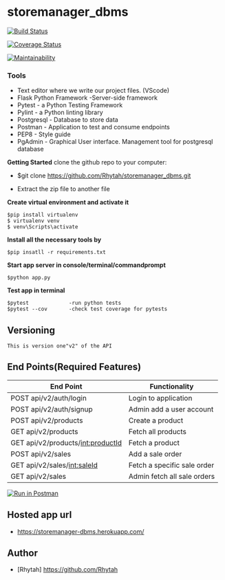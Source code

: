 # storemanager_dbms

[![Build Status](https://travis-ci.com/Rhytah/storemanager_dbms.svg?branch=develop)](https://travis-ci.com/Rhytah/storemanager_dbms)

[![Coverage Status](https://coveralls.io/repos/github/Rhytah/storemanager_dbms/badge.svg?branch=develop)](https://coveralls.io/github/Rhytah/storemanager_dbms?branch=app-tests)

[![Maintainability](https://api.codeclimate.com/v1/badges/32ed8c7262442003a252/maintainability)](https://codeclimate.com/github/Rhytah/storemanager_dbms/maintainability)

### Tools

* Text editor where we write our project files. (VScode)
* Flask Python Framework -Server-side framework
* Pytest       - a Python Testing Framework
* Pylint       - a Python linting library 
* Postgresql   - Database to store data
* Postman      - Application to test and consume endpoints
* PEP8         - Style guide
* PgAdmin      - Graphical User interface. Management tool for postgresql database

**Getting Started**
clone the github repo to your computer:
* $git clone https://github.com/Rhytah/storemanager_dbms.git

* Extract the zip file to another file

**Create virtual environment and activate it**
```
$pip install virtualenv
$ virtualenv venv
$ venv\Scripts\activate
``` 
 **Install all the necessary tools by**
 ```
 $pip insatll -r requirements.txt
 ```
**Start app server in console/terminal/commandprompt**
```
$python app.py
```
**Test app in terminal**
```
$pytest             -run python tests
$pytest --cov       -check test coverage for pytests
```
## Versioning
```
This is version one"v2" of the API
```
## End Points(Required Features)
|           End Point                                 |            Functionality                   |
|   -----------------------------------------------   | -----------------------------------------  |
|     POST api/v2/auth/login                          |             Login to application           |
|     POST api/v2/auth/signup                         |             Admin add a user account       |
|     POST api/v2/products                            |             Create a product               |
|     GET  api/v2/products                            |             Fetch all products             |
|     GET  api/v2/products/<int:productId>            |             Fetch a product                |
|     POST api/v2/sales                               |             Add a sale order               |
|     GET  api/v2/sales/<int:saleId>                  |             Fetch a specific sale order    |
|     GET  api/v2/sales                               |             Admin fetch all sale orders    |

[![Run in Postman](https://run.pstmn.io/button.svg)](https://app.getpostman.com/run-collection/f50315624db4ad24d6f5)

## Hosted app url
- https://storemanager-dbms.herokuapp.com/

## Author
- [Rhytah] https://github.com/Rhytah